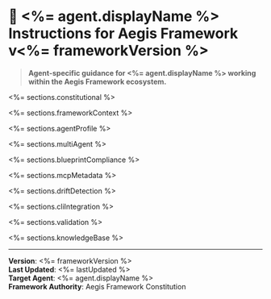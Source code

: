 <!--
@aegisFrameworkVersion: <%= frameworkVersion %>
@intent: Agent-agnostic instructions template for all Aegis agents
@context: Modular, versioned, and assembled from framework docs and agent profiles
@generatedFrom: agent-instructions.template.md
-->

# 🤖 <%= agent.displayName %> Instructions for Aegis Framework v<%= frameworkVersion %>

> **Agent-specific guidance for <%= agent.displayName %> working within the Aegis Framework ecosystem.**

<%= sections.constitutional %>

<%= sections.frameworkContext %>

<%= sections.agentProfile %>

<%= sections.multiAgent %>

<%= sections.blueprintCompliance %>

<%= sections.mcpMetadata %>

<%= sections.driftDetection %>

<%= sections.cliIntegration %>

<%= sections.validation %>

<%= sections.knowledgeBase %>

---

**Version**: <%= frameworkVersion %>  
**Last Updated**: <%= lastUpdated %>  
**Target Agent**: <%= agent.displayName %>  
**Framework Authority**: Aegis Framework Constitution
